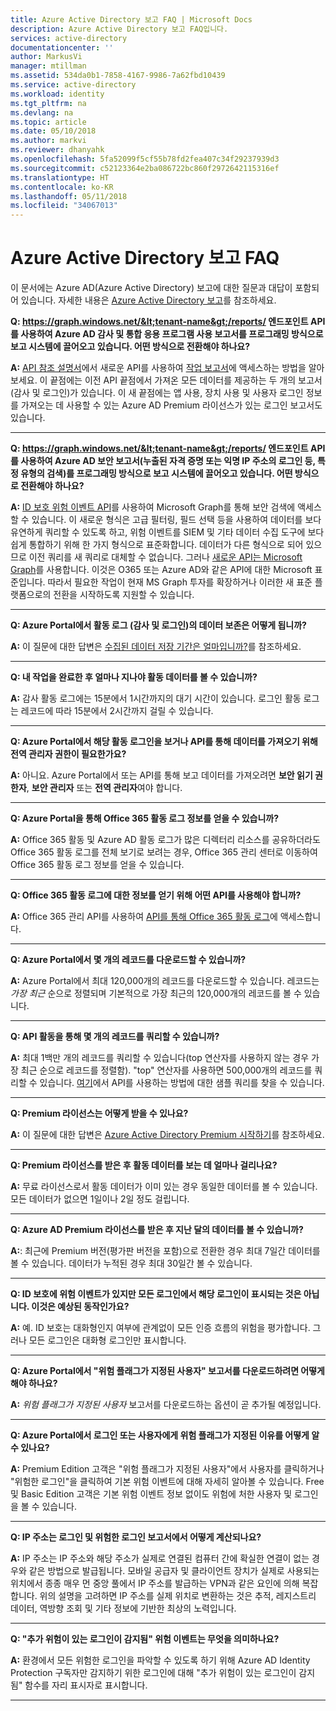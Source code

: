 ```yaml
---
title: Azure Active Directory 보고 FAQ | Microsoft Docs
description: Azure Active Directory 보고 FAQ입니다.
services: active-directory
documentationcenter: ''
author: MarkusVi
manager: mtillman
ms.assetid: 534da0b1-7858-4167-9986-7a62fbd10439
ms.service: active-directory
ms.workload: identity
ms.tgt_pltfrm: na
ms.devlang: na
ms.topic: article
ms.date: 05/10/2018
ms.author: markvi
ms.reviewer: dhanyahk
ms.openlocfilehash: 5fa52099f5cf55b78fd2fea407c34f29237939d3
ms.sourcegitcommit: c52123364e2ba086722bc860f2972642115316ef
ms.translationtype: HT
ms.contentlocale: ko-KR
ms.lasthandoff: 05/11/2018
ms.locfileid: "34067013"
---
```

# <a name="azure-active-directory-reporting-faq"></a>Azure Active Directory 보고 FAQ

이 문서에는 Azure AD(Azure Active Directory) 보고에 대한 질문과 대답이 포함되어 있습니다. 자세한 내용은 [Azure Active Directory 보고](active-directory-reporting-azure-portal.md)를 참조하세요. 

**Q: https://graph.windows.net/&lt;tenant-name&gt;/reports/ 엔드포인트 API를 사용하여 Azure AD 감사 및 통합 응용 프로그램 사용 보고서를 프로그래밍 방식으로 보고 시스템에 끌어오고 있습니다. 어떤 방식으로 전환해야 하나요?**

**A:** [API 참조 설명서](https://developer.microsoft.com/graph/)에서 새로운 API를 사용하여 [작업 보고서](https://docs.microsoft.com/azure/active-directory/active-directory-reporting-api-getting-started-azure-portal)에 액세스하는 방법을 알아보세요. 이 끝점에는 이전 API 끝점에서 가져온 모든 데이터를 제공하는 두 개의 보고서(감사 및 로그인)가 있습니다. 이 새 끝점에는 앱 사용, 장치 사용 및 사용자 로그인 정보를 가져오는 데 사용할 수 있는 Azure AD Premium 라이선스가 있는 로그인 보고서도 있습니다.


--- 

**Q: https://graph.windows.net/&lt;tenant-name&gt;/reports/ 엔드포인트 API를 사용하여 Azure AD 보안 보고서(누출된 자격 증명 또는 익명 IP 주소의 로그인 등, 특정 유형의 검색)를 프로그래밍 방식으로 보고 시스템에 끌어오고 있습니다. 어떤 방식으로 전환해야 하나요?**

**A:** [ID 보호 위험 이벤트 API](active-directory-identityprotection-graph-getting-started.md)를 사용하여 Microsoft Graph를 통해 보안 검색에 액세스할 수 있습니다. 이 새로운 형식은 고급 필터링, 필드 선택 등을 사용하여 데이터를 보다 유연하게 쿼리할 수 있도록 하고, 위험 이벤트를 SIEM 및 기타 데이터 수집 도구에 보다 쉽게 통합하기 위해 한 가지 형식으로 표준화합니다. 데이터가 다른 형식으로 되어 있으므로 이전 쿼리를 새 쿼리로 대체할 수 없습니다. 그러나 [새로운 API는 Microsoft Graph](https://developer.microsoft.com/graph/docs/api-reference/beta/resources/identityriskevent)를 사용합니다. 이것은 O365 또는 Azure AD와 같은 API에 대한 Microsoft 표준입니다. 따라서 필요한 작업이 현재 MS Graph 투자를 확장하거나 이러한 새 표준 플랫폼으로의 전환을 시작하도록 지원할 수 있습니다.

--- 

**Q: Azure Portal에서 활동 로그 (감사 및 로그인)의 데이터 보존은 어떻게 됩니까?** 

**A:** 이 질문에 대한 답변은 [수집된 데이터 저장 기간은 얼마입니까?](active-directory-reporting-retention.md#q-for-how-long-is-the-collected-data-stored)를 참조하세요.

--- 

**Q: 내 작업을 완료한 후 얼마나 지나야 활동 데이터를 볼 수 있습니까?**

**A:** 감사 활동 로그에는 15분에서 1시간까지의 대기 시간이 있습니다. 로그인 활동 로그는 레코드에 따라 15분에서 2시간까지 걸릴 수 있습니다.

---

**Q: Azure Portal에서 해당 활동 로그인을 보거나 API를 통해 데이터를 가져오기 위해 전역 관리자 권한이 필요한가요?**

**A:** 아니요. Azure Portal에서 또는 API를 통해 보고 데이터를 가져오려면 **보안 읽기 권한자**, **보안 관리자** 또는 **전역 관리자**여야 합니다.

---

**Q: Azure Portal을 통해 Office 365 활동 로그 정보를 얻을 수 있습니까?**

**A:** Office 365 활동 및 Azure AD 활동 로그가 많은 디렉터리 리소스를 공유하더라도 Office 365 활동 로그를 전체 보기로 보려는 경우, Office 365 관리 센터로 이동하여 Office 365 활동 로그 정보를 얻을 수 있습니다.

---


**Q: Office 365 활동 로그에 대한 정보를 얻기 위해 어떤 API를 사용해야 합니까?**

**A:** Office 365 관리 API를 사용하여 [API를 통해 Office 365 활동 로그](https://msdn.microsoft.com/office-365/office-365-managment-apis-overview)에 액세스합니다.

---

**Q: Azure Portal에서 몇 개의 레코드를 다운로드할 수 있습니까?**

**A:** Azure Portal에서 최대 120,000개의 레코드를 다운로드할 수 있습니다. 레코드는 *가장 최근* 순으로 정렬되며 기본적으로 가장 최근의 120,000개의 레코드를 볼 수 있습니다. 

---

**Q: API 활동을 통해 몇 개의 레코드를 쿼리할 수 있습니까?**

**A:** 최대 1백만 개의 레코드를 쿼리할 수 있습니다(top 연산자를 사용하지 않는 경우 가장 최근 순으로 레코드를 정렬함). "top" 연산자를 사용하면 500,000개의 레코드를 쿼리할 수 있습니다. [여기](active-directory-reporting-api-getting-started.md)에서 API를 사용하는 방법에 대한 샘플 쿼리를 찾을 수 있습니다.

---

**Q: Premium 라이선스는 어떻게 받을 수 있나요?**

**A:** 이 질문에 대한 답변은 [Azure Active Directory Premium 시작하기](active-directory-get-started-premium.md)를 참조하세요.

---

**Q: Premium 라이선스를 받은 후 활동 데이터를 보는 데 얼마나 걸리나요?**

**A:** 무료 라이선스로서 활동 데이터가 이미 있는 경우 동일한 데이터를 볼 수 있습니다. 모든 데이터가 없으면 1일이나 2일 정도 걸립니다.

---

**Q: Azure AD Premium 라이선스를 받은 후 지난 달의 데이터를 볼 수 있습니까?**

**A:**: 최근에 Premium 버전(평가판 버전을 포함)으로 전환한 경우 최대 7일간 데이터를 볼 수 있습니다. 데이터가 누적된 경우 최대 30일간 볼 수 있습니다.

---

**Q: ID 보호에 위험 이벤트가 있지만 모든 로그인에서 해당 로그인이 표시되는 것은 아닙니다. 이것은 예상된 동작인가요?**

**A:** 예. ID 보호는 대화형인지 여부에 관계없이 모든 인증 흐름의 위험을 평가합니다. 그러나 모든 로그인은 대화형 로그인만 표시합니다.

---

**Q: Azure Portal에서 "위험 플래그가 지정된 사용자" 보고서를 다운로드하려면 어떻게 해야 하나요?**

**A:** *위험 플래그가 지정된 사용자* 보고서를 다운로드하는 옵션이 곧 추가될 예정입니다.

---

**Q: Azure Portal에서 로그인 또는 사용자에게 위험 플래그가 지정된 이유를 어떻게 알 수 있나요?**

**A:** Premium Edition 고객은 "위험 플래그가 지정된 사용자"에서 사용자를 클릭하거나 "위험한 로그인"을 클릭하여 기본 위험 이벤트에 대해 자세히 알아볼 수 있습니다. Free 및 Basic Edition 고객은 기본 위험 이벤트 정보 없이도 위험에 처한 사용자 및 로그인을 볼 수 있습니다.

---

**Q: IP 주소는 로그인 및 위험한 로그인 보고서에서 어떻게 계산되나요?**

**A:** IP 주소는 IP 주소와 해당 주소가 실제로 연결된 컴퓨터 간에 확실한 연결이 없는 경우와 같은 방법으로 발급됩니다. 모바일 공급자 및 클라이언트 장치가 실제로 사용되는 위치에서 종종 매우 먼 중앙 풀에서 IP 주소를 발급하는 VPN과 같은 요인에 의해 복잡합니다. 위의 설명을 고려하면 IP 주소를 실제 위치로 변환하는 것은 추적, 레지스트리 데이터, 역방향 조회 및 기타 정보에 기반한 최상의 노력입니다. 

---

**Q: "추가 위험이 있는 로그인이 감지됨" 위험 이벤트는 무엇을 의미하나요?**

**A:** 환경에서 모든 위험한 로그인을 파악할 수 있도록 하기 위해 Azure AD Identity Protection 구독자만 감지하기 위한 로그인에 대해 "추가 위험이 있는 로그인이 감지됨" 함수를 자리 표시자로 표시합니다.

---
